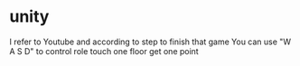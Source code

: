 # unity
I refer to Youtube and according to step to finish that game
You can use "W A S D" to control role touch one floor get one point
